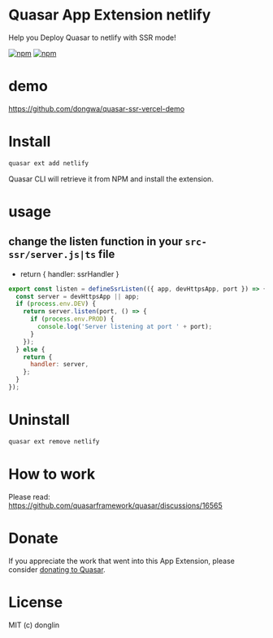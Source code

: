 # Quasar App Extension netlify

Help you Deploy Quasar to netlify with SSR mode!

[![npm](https://img.shields.io/npm/v/quasar-app-extension-netlify.svg?label=quasar-app-extension-netlify)](https://www.npmjs.com/package/quasar-app-extension-netlify)
[![npm](https://img.shields.io/npm/dt/quasar-app-extension-netlify.svg)](https://www.npmjs.com/package/quasar-app-extension-netlify)

# demo
https://github.com/dongwa/quasar-ssr-vercel-demo

# Install
```bash
quasar ext add netlify
```
Quasar CLI will retrieve it from NPM and install the extension.


# usage

## change the listen function in your `src-ssr/server.js|ts` file

- return { handler: ssrHandler }

```js
export const listen = defineSsrListen(({ app, devHttpsApp, port }) => {
  const server = devHttpsApp || app;
  if (process.env.DEV) {
    return server.listen(port, () => {
      if (process.env.PROD) {
        console.log('Server listening at port ' + port);
      }
    });
  } else {
    return {
      handler: server,
    };
  }
});
```


# Uninstall
```bash
quasar ext remove netlify
```
# How to work

Please read:
 https://github.com/quasarframework/quasar/discussions/16565

# Donate
If you appreciate the work that went into this App Extension, please consider [donating to Quasar](https://donate.quasar.dev).

# License
MIT (c) donglin
